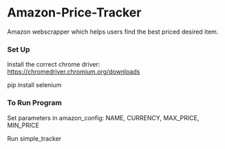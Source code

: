 # Amazon-Price-Tracker
Amazon webscrapper which helps users find the best priced desired item.

### Set Up 
Install the correct chrome driver: https://chromedriver.chromium.org/downloads

pip install selenium 

### To Run Program
Set parameters in amazon_config: NAME, CURRENCY, MAX_PRICE, MIN_PRICE

Run simple_tracker
